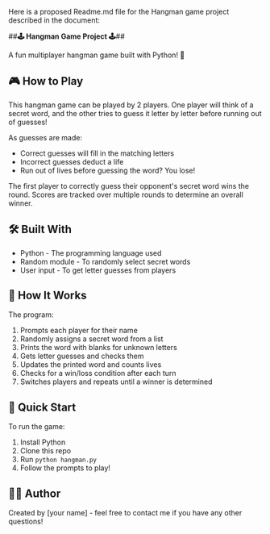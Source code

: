  Here is a proposed Readme.md file for the Hangman game project described in the document:

##**🕹 Hangman Game Project 🕹**##

A fun multiplayer hangman game built with Python! 🐍

## 🎮 How to Play

This hangman game can be played by 2 players. One player will think of a secret word, and the other tries to guess it letter by letter before running out of guesses! 

As guesses are made:

- Correct guesses will fill in the matching letters 
- Incorrect guesses deduct a life 
- Run out of lives before guessing the word? You lose!

The first player to correctly guess their opponent's secret word wins the round. Scores are tracked over multiple rounds to determine an overall winner.

## 🛠 Built With

- Python - The programming language used
- Random module - To randomly select secret words
- User input - To get letter guesses from players

## 📝 How It Works

The program:

1. Prompts each player for their name
2. Randomly assigns a secret word from a list  
3. Prints the word with blanks for unknown letters
4. Gets letter guesses and checks them  
5. Updates the printed word and counts lives
6. Checks for a win/loss condition after each turn
7. Switches players and repeats until a winner is determined

## 🚀 Quick Start

To run the game:

1. Install Python 
2. Clone this repo
3. Run `python hangman.py`
4. Follow the prompts to play!

## 👨‍💻 Author

Created by [your name] - feel free to contact me if you have any other questions!
